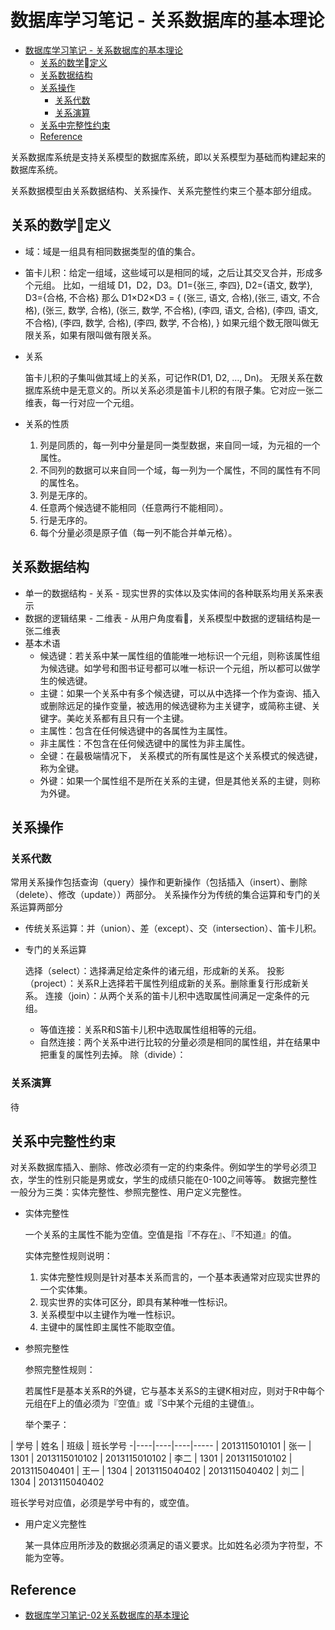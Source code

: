 # 数据库学习笔记 - 关系数据库的基本理论

- [数据库学习笔记 - 关系数据库的基本理论](#%E6%95%B0%E6%8D%AE%E5%BA%93%E5%AD%A6%E4%B9%A0%E7%AC%94%E8%AE%B0---%E5%85%B3%E7%B3%BB%E6%95%B0%E6%8D%AE%E5%BA%93%E7%9A%84%E5%9F%BA%E6%9C%AC%E7%90%86%E8%AE%BA)
  - [关系的数学定义](#%E5%85%B3%E7%B3%BB%E7%9A%84%E6%95%B0%E5%AD%A6%08%E5%AE%9A%E4%B9%89)
  - [关系数据结构](#%E5%85%B3%E7%B3%BB%E6%95%B0%E6%8D%AE%E7%BB%93%E6%9E%84)
  - [关系操作](#%E5%85%B3%E7%B3%BB%E6%93%8D%E4%BD%9C)
    - [关系代数](#%E5%85%B3%E7%B3%BB%E4%BB%A3%E6%95%B0)
    - [关系演算](#%E5%85%B3%E7%B3%BB%E6%BC%94%E7%AE%97)
  - [关系中完整性约束](#%E5%85%B3%E7%B3%BB%E4%B8%AD%E5%AE%8C%E6%95%B4%E6%80%A7%E7%BA%A6%E6%9D%9F)
  - [Reference](#reference)

关系数据库系统是支持关系模型的数据库系统，即以关系模型为基础而构建起来的数据库系统。

关系数据模型由关系数据结构、关系操作、关系完整性约束三个基本部分组成。

## 关系的数学定义

- 域：域是一组具有相同数据类型的值的集合。

- 笛卡儿积：给定一组域，这些域可以是相同的域，之后让其交叉合并，形成多个元组。
  比如，一组域 D1，D2，D3。D1={张三, 李四}, D2={语文, 数学}, D3={合格, 不合格}
  那么 D1×D2×D3 = {
      (张三, 语文, 合格),(张三, 语文, 不合格),
      (张三, 数学, 合格), (张三, 数学, 不合格),
      (李四, 语文, 合格), (李四, 语文, 不合格),
      (李四, 数学, 合格), (李四, 数学, 不合格),
  }
  如果元组个数无限叫做无限关系，如果有限叫做有限关系。

- 关系

  笛卡儿积的子集叫做其域上的关系，可记作R(D1, D2, …, Dn)。
  无限关系在数据库系统中是无意义的。所以关系必须是笛卡儿积的有限子集。它对应一张二维表，每一行对应一个元组。

- 关系的性质

  1. 列是同质的，每一列中分量是同一类型数据，来自同一域，为元祖的一个属性。
  2. 不同列的数据可以来自同一个域，每一列为一个属性，不同的属性有不同的属性名。
  3. 列是无序的。
  4. 任意两个候选键不能相同（任意两行不能相同）。
  5. 行是无序的。
  6. 每个分量必须是原子值（每一列不能合并单元格）。

## 关系数据结构

- 单一的数据结构 - 关系 - 现实世界的实体以及实体间的各种联系均用关系来表示
- 数据的逻辑结果 - 二维表 - 从用户角度看，关系模型中数据的逻辑结构是一张二维表
- 基本术语
  - 候选键：若关系中某一属性组的值能唯一地标识一个元组，则称该属性组为候选键。如学号和图书证号都可以唯一标识一个元组，所以都可以做学生的候选键。
  - 主键：如果一个关系中有多个候选键，可以从中选择一个作为查询、插入或删除远足的操作变量，被选用的候选键称为主关键字，或简称主键、关键字。美屹关系都有且只有一个主键。
  - 主属性：包含在任何候选键中的各属性为主属性。
  - 非主属性：不包含在任何候选键中的属性为非主属性。
  - 全键：在最极端情况下， 关系模式的所有属性是这个关系模式的候选键，称为全键。
  - 外键：如果一个属性组不是所在关系的主键，但是其他关系的主键，则称为外键。

## 关系操作

### 关系代数

常用关系操作包括查询（query）操作和更新操作（包括插入（insert）、删除（delete）、修改（update））两部分。
关系操作分为传统的集合运算和专门的关系运算两部分

- 传统关系运算：并（union）、差（except）、交（intersection）、笛卡儿积。

- 专门的关系运算

  选择（select）：选择满足给定条件的诸元组，形成新的关系。
  投影（project）：关系R上选择若干属性列组成新的关系。删除重复行形成新关系。
  连接（join）：从两个关系的笛卡儿积中选取属性间满足一定条件的元组。
  - 等值连接：关系R和S笛卡儿积中选取属性组相等的元组。
  - 自然连接：两个关系中进行比较的分量必须是相同的属性组，并在结果中把重复的属性列去掉。
  除（divide）：

### 关系演算

待

## 关系中完整性约束

对关系数据库插入、删除、修改必须有一定的约束条件。例如学生的学号必须卫衣，学生的性别只能是男或女，学生的成绩只能在0-100之间等等。
数据完整性一般分为三类：实体完整性、参照完整性、用户定义完整性。

- 实体完整性

  一个关系的主属性不能为空值。空值是指『不存在』、『不知道』的值。

  实体完整性规则说明：

  1. 实体完整性规则是针对基本关系而言的，一个基本表通常对应现实世界的一个实体集。
  2. 现实世界的实体可区分，即具有某种唯一性标识。
  3. 关系模型中以主键作为唯一性标识。
  4. 主键中的属性即主属性不能取空值。

- 参照完整性

  参照完整性规则：

  若属性F是基本关系R的外键，它与基本关系S的主键K相对应，则对于R中每个元组在F上的值必须为『空值』或『S中某个元组的主键值』。

  举个栗子：

 | 学号 | 姓名 | 班级 | 班长学号
-|----|----|----|-----
 | 2013115010101 | 张一 | 1301 | 2013115010102
 | 2013115010102 | 李二 | 1301 | 2013115010102
 | 2013115040401 | 王一 | 1304 | 2013115040402
 | 2013115040402 | 刘二 | 1304 | 2013115040402

  班长学号对应值，必须是学号中有的，或空值。

- 用户定义完整性

  某一具体应用所涉及的数据必须满足的语义要求。比如姓名必须为字符型，不能为空等。

## Reference

- [数据库学习笔记-02关系数据库的基本理论](http://blog.talisk.cn/blog/2016/01/07/DB-Learning-03-RDB/)